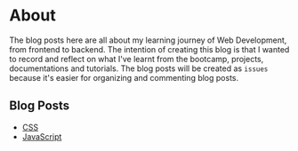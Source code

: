 # About

The blog posts here are all about my learning journey of Web Development, from frontend to backend. The intention of creating this blog is that I wanted to record and reflect on what I've learnt from the bootcamp, projects, documentations and tutorials. The blog posts will be created as `issues` because it's easier for organizing and commenting blog posts.

## Blog Posts

- [CSS](https://github.com/billychen0894/blog/blob/main/css.md)
- [JavaScript](https://github.com/billychen0894/blog/blob/main/Javascript.md)
